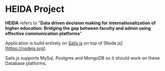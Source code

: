 # HEIDA Project

**HEIDA** refers to "**Data driven decision making for internationalization of higher education: Bridging the gap between faculty and admin using effective communication platforms**"


Application is build entirely on [Sails.js](http://sailsjs.org/) on top of [Node.js][https://nodejs.org].

Sails.js supports MySql, Postgres and MongoDB so it should work on these Database platforms. 

